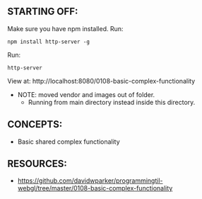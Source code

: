 ## STARTING OFF:

Make sure you have npm installed.
Run:
```
npm install http-server -g
```

Run:
```
http-server
```

View at: http://localhost:8080/0108-basic-complex-functionality

* NOTE: moved vendor and images out of folder.
  * Running from main directory instead inside this directory.

## CONCEPTS:

* Basic shared complex functionality

## RESOURCES:

* https://github.com/davidwparker/programmingtil-webgl/tree/master/0108-basic-complex-functionality
